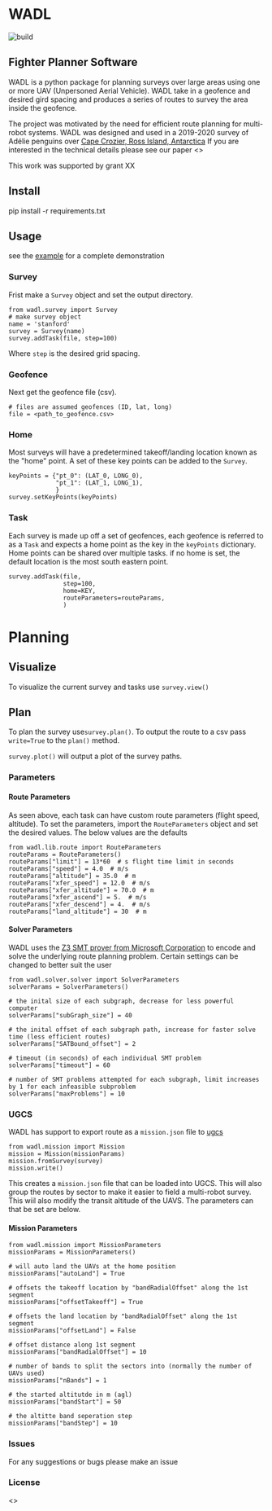 # WADL
![build](https://github.com/k2shah/wadl/workflows/build/badge.svg)
## Fighter Planner Software

WADL is a python package for planning surveys over large areas using one or more UAV (Unpersoned Aerial Vehicle). WADL take in a geofence and desired gird spacing and produces a series of routes to survey the area inside the geofence. 

The project was motivated by the need for efficient route planning for multi-robot systems. WADL was designed and used in a 2019-2020 survey of 
Adélie penguins over [Cape Crozier, Ross Island, Antarctica](https://goo.gl/maps/wrMTuMq5kyNxZafx8) If you are interested in the technical details please see our paper <> 

This work was supported by grant XX

## Install
pip install -r requirements.txt

## Usage
see the [example](example/stanford.py) for a complete demonstration 

### Survey
Frist make a `Survey` object and set the output directory.

```
from wadl.survey import Survey
# make survey object
name = 'stanford'
survey = Survey(name)
survey.addTask(file, step=100)
```
Where `step` is the desired grid spacing. 

### Geofence
Next get the geofence file (csv). 
```
# files are assumed geofences (ID, lat, long)
file = <path_to_geofence.csv>
```

### Home 
Most surveys will have a predetermined takeoff/landing location known as the "home" point. A set of these key points can be added to the `Survey`. 
```
keyPoints = {"pt_0": (LAT_0, LONG_0),
             "pt_1": (LAT_1, LONG_1),
             }
survey.setKeyPoints(keyPoints)
```
### Task
Each survey is made up off a set of geofences, each geofence is referred to as a `Task` and expects a home point as the key in the `keyPoints` dictionary. Home points can be shared over multiple tasks. if no home is set, the default location is the most south eastern point. 
```
survey.addTask(file,
               step=100,
               home=KEY,
               routeParameters=routeParams,
               )
```


# Planning 
## Visualize
To visualize the current survey and tasks use
`survey.view()`

## Plan
To plan the survey use`survey.plan()`. To output the route to a csv pass `write=True` to the `plan()` method.

`survey.plot()` will output a plot of the survey paths.  


### Parameters
#### Route Parameters
As seen above, each task can have custom route parameters (flight speed, altitude). To set the parameters, import the `RouteParameters` object and set the desired values. The below values are the defaults
```
from wadl.lib.route import RouteParameters
routeParams = RouteParameters()
routeParams["limit"] = 13*60  # s flight time limit in seconds
routeParams["speed"] = 4.0  # m/s
routeParams["altitude"] = 35.0  # m
routeParams["xfer_speed"] = 12.0  # m/s
routeParams["xfer_altitude"] = 70.0  # m
routeParams["xfer_ascend"] = 5.  # m/s
routeParams["xfer_descend"] = 4.  # m/s
routeParams["land_altitude"] = 30  # m
```
#### Solver Parameters
WADL uses the [Z3 SMT prover from Microsoft Corporation](https://en.wikipedia.org/wiki/Z3_Theorem_Prover) to encode and solve the underlying route planning problem. Certain settings can be changed to better suit the user
```
from wadl.solver.solver import SolverParameters
solverParams = SolverParameters()

# the inital size of each subgraph, decrease for less powerful computer 
solverParams["subGraph_size"] = 40

# the inital offset of each subgraph path, increase for faster solve time (less efficient routes)
solverParams["SATBound_offset"] = 2

# timeout (in seconds) of each individual SMT problem 
solverParams["timeout"] = 60

# number of SMT problems attempted for each subgraph, limit increases by 1 for each infeasible subproblem
solverParams["maxProblems"] = 10
 ```
 


 ### UGCS
 WADL has support to export route as a `mission.json` file to [ugcs](https://www.ugcs.com/)
```
from wadl.mission import Mission
mission = Mission(missionParams)
mission.fromSurvey(survey)
mission.write()
```
This creates a `mission.json` file that can be loaded into UGCS. This will also group the routes by sector to make it easier to field a multi-robot survey. This wiil also modify the transit altitude of the UAVS. The parameters can that be set are below. 
#### Mission Parameters

```
from wadl.mission import MissionParameters
missionParams = MissionParameters()

# will auto land the UAVs at the home position 
missionParams["autoLand"] = True

# offsets the takeoff location by "bandRadialOffset" along the 1st segment 
missionParams["offsetTakeoff"] = True

# offsets the land location by "bandRadialOffset" along the 1st segment 
missionParams["offsetLand"] = False

# offset distance along 1st segment 
missionParams["bandRadialOffset"] = 10 

# number of bands to split the sectors into (normally the number of UAVs used)
missionParams["nBands"] = 1

# the started altitutde in m (agl)
missionParams["bandStart"] = 50

# the altitte band seperation step
missionParams["bandStep"] = 10
```

### Issues
For any suggestions or bugs please make an issue

### License
<>
